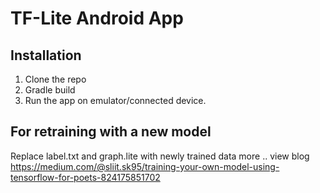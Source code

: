 # TF-Lite Android App

## Installation

1. Clone the repo
2. Gradle build
3. Run the app on emulator/connected device.

## For retraining with a new model

Replace label.txt and graph.lite with newly trained data
more .. 
view blog https://medium.com/@sliit.sk95/training-your-own-model-using-tensorflow-for-poets-824175851702
